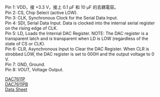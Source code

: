 Pin 1: VDD，接 +3.3 V，接上 0.1 μF 和 10 μF 的去耦電容。  
Pin 2: CS, Chip Select (active LOW).  
Pin 3: CLK, Synchronous Clock for the Serial Data Input.  
Pin 4: SDI, Serial Data Input. Data is clocked into the internal serial register on the rising edge of CLK.  
Pin 5: LD, Loads the Internal DAC Register. NOTE: The DAC register is a transparent latch and is transparent when LD is LOW (regardless of the state of CS or CLK).  
Pin 6: CLR, Asynchronous Input to Clear the DAC Register. When CLR is strobbed LOW, the DAC register is set to 000H and the output voltage to 0 V.  
Pin 7: GND, Ground.  
Pin 8: VOUT, Voltage Output.  
  
[DAC7611P](https://www.mouser.tw/ProductDetail/Texas-Instruments/DAC7611P?qs=vul0MlC%2Fa1exrBAtSLlcNA%3D%3D)  
[DAC7611PB](https://www.mouser.tw/ProductDetail/Texas-Instruments/DAC7611PB?qs=vul0MlC%2Fa1d6ittJzPGSXg%3D%3D)  
[Data Sheet](https://www.ti.com/lit/ds/symlink/dac7611.pdf?ts=1705992052126&ref_url=https%253A%252F%252Fwww.ti.com%252Fproduct%252FDAC7611%253Futm_source%253Dgoogle%2526utm_medium%253Dcpc%2526utm_campaign%253Dasc-null-null-GPN_EN-cpc-pf-google-soas%2526utm_content%253DDAC7611%2526ds_k%253DDAC7611%2BDatasheet%2526DCM%253Dyes%2526gad_source%253D1%2526gclid%253DEAIaIQobChMI4cXXzvPygwMVbQ2DAx31BgOGEAAYASAAEgICz_D_BwE%2526gclsrc%253Daw.ds)  